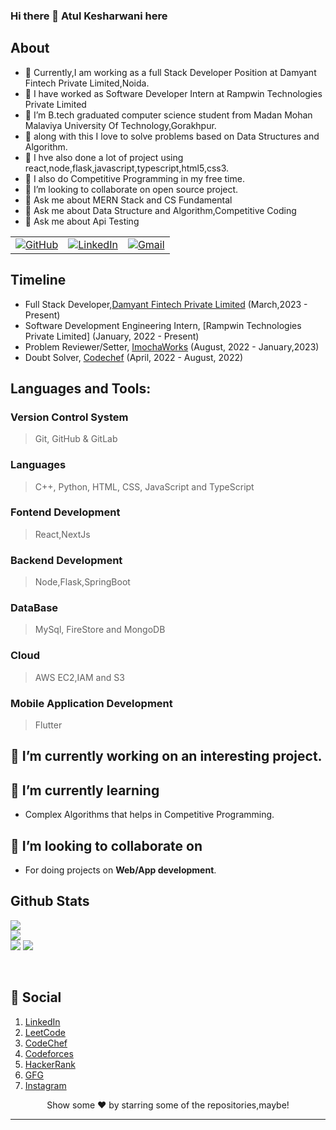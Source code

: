 ### Hi there 👋 Atul Kesharwani here



## About
- 🔭 Currently,I am working as a full Stack Developer Position at Damyant Fintech Private Limited,Noida.
- 🔭 I have worked as Software Developer Intern at Rampwin Technologies Private Limited
- 🌱 I’m B.tech graduated computer science student from Madan Mohan Malaviya University Of Technology,Gorakhpur.
- 🌱  along with this I love to solve problems based on Data Structures and Algorithm.
- 🌱  I hve also done a lot of project using react,node,flask,javascript,typescript,html5,css3.
- 🌱 I also do Competitive Programming in my free time.
- 👯 I’m looking to collaborate on open source project.
- 💬 Ask me about MERN Stack and CS Fundamental
- 💬  Ask me about Data Structure and Algorithm,Competitive Coding
- 💬  Ask me about Api Testing

<table>
  <tr>
      <td><a href="https://github.com/Atu77l"><img src="https://img.shields.io/github/followers/Atu77l.svg?label=GitHub&style=social" alt="GitHub"></a></td>
    <td><a href="https://www.linkedin.com/in/kesharwaniatul/"><img src="https://img.shields.io/badge/LinkedIn--_.svg?style=social&logo=linkedin" alt="LinkedIn"></a></td>
    <td><a href="mailto:kesharwaniatul9935@gmail.com"><img src="https://img.shields.io/badge/Gmail--_.svg?style=social&logo=gmail" alt="Gmail"></a></td>
  </tr>
</table>

## Timeline
- Full Stack Developer,[Damyant Fintech Private Limited](https://damyant.com) (March,2023 - Present)
- Software Development Engineering Intern, [Rampwin Technologies Private Limited] (January, 2022 - Present)
- Problem Reviewer/Setter, [ImochaWorks](https://www.imocha.com/) (August, 2022 - January,2023)
- Doubt Solver, [Codechef](https://codechef.com/) (April, 2022 - August, 2022)

## Languages and Tools: 

### Version Control System
>Git, GitHub & GitLab

### Languages
>C++, Python, HTML, CSS, JavaScript and TypeScript

### Fontend Development
> React,NextJs

### Backend Development
> Node,Flask,SpringBoot

### DataBase
> MySql, FireStore and MongoDB

### Cloud
>AWS EC2,IAM and S3

### Mobile Application Development
>Flutter


## 🔭 I’m currently working on an interesting project.

## 🌱 I’m currently learning
* Complex Algorithms that helps in Competitive Programming.

## 👯 I’m looking to collaborate on

* For doing projects on **Web/App development**.

## Github Stats
![](https://github-readme-stats.vercel.app/api?username=Atu77l&theme=dark&hide_border=false&include_all_commits=true&count_private=false)<br/>
![](https://github-readme-streak-stats.herokuapp.com/?user=Atu77l&theme=dark&hide_border=false)<br/>
![](https://github-readme-stats.vercel.app/api/top-langs/?username=Atu77l&theme=dark&hide_border=false&include_all_commits=true&count_private=false&layout=compact)
<img src="https://github-readme-streak-stats.herokuapp.com/?user=Atu77l">




<br>

## 👨 Social

1. [LinkedIn](https://www.linkedin.com/in/kesharwaniatul/)
2. [LeetCode](https://leetcode.com/atulkesharwani/)
3. [CodeChef](https://www.codechef.com/users/atulkesharwani)
4. [Codeforces](http://codeforces.com/profile/Atu77l)
5. [HackerRank](https://www.hackerrank.com/atulkesharwani)
6. [GFG](https://auth.geeksforgeeks.org/user/atulkesharwani)
7. [Instagram](https://www.instagram.com/kesharwani1054/)

<div align="center">
  
Show some ❤️ by starring some of the repositories,maybe!
  



---

</div>

